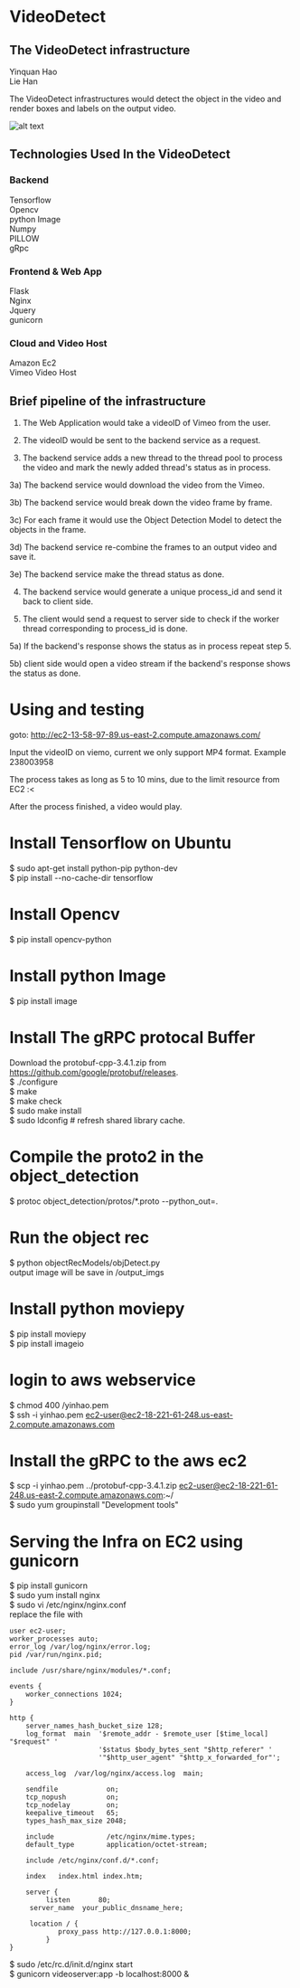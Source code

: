 # VideoDetect
## The VideoDetect infrastructure
Yinquan Hao <br />
Lie Han <br />

The VideoDetect infrastructures would detect the object in the video and render boxes and labels on the output video.<br />

![alt text](https://github.com/YinquanHao/VideoDetect/blob/master/objectRecModels/output_imgs/sample.png)

## Technologies Used In the VideoDetect

### Backend
Tensorflow<br />
Opencv<br />
python Image<br />
Numpy<br />
PILLOW<br />
gRpc<br />

### Frontend & Web App
Flask<br />
Nginx<br />
Jquery<br />
gunicorn<br />

### Cloud and Video Host
Amazon Ec2<br />
Vimeo Video Host<br />

## Brief pipeline of the infrastructure

1) The Web Application would take a videoID of Vimeo from the user.<br />

2) The videoID would be sent to the backend service as a request.<br />

3) The backend service adds a new thread to the thread pool to process the video and mark the newly added thread's status as in process.<br />

3a) The backend service would download the video from the Vimeo.<br />

3b) The backend service would break down the video frame by frame.<br />

3c) For each frame it would use the Object Detection Model to detect the objects in the frame.<br />

3d) The backend service re-combine the frames to an output video and save it.<br />

3e) The backend service make the thread status as done.<br />

4) The backend service would generate a unique process_id and send it back to client side.<br />

5) The client would send a request to server side to check if the worker thread corresponding to process_id is done.<br />

5a) If the backend's response shows the status as in process repeat step 5.<br />

5b) client side would open a video stream if the backend's response shows the status as done.<br />


# Using and testing
goto: http://ec2-13-58-97-89.us-east-2.compute.amazonaws.com/<br />

Input the videoID on viemo, current we only support MP4 format. Example 238003958<br />

The process takes as long as 5 to 10 mins, due to the limit resource from EC2 :<<br />

After the process finished, a video would play.<br />



# Install Tensorflow on Ubuntu
$ sudo apt-get install python-pip python-dev <br />
$ pip install --no-cache-dir tensorflow <br />

# Install Opencv
$ pip install opencv-python <br />

# Install python Image
$ pip install image <br />

# Install The gRPC protocal Buffer
Download the protobuf-cpp-3.4.1.zip from https://github.com/google/protobuf/releases. <br />
$ ./configure <br />
$ make <br />
$ make check <br />
$ sudo make install <br />
$ sudo ldconfig # refresh shared library cache. <br />

# Compile the proto2 in the object_detection
$ protoc object_detection/protos/*.proto --python_out=. <br />

# Run the object rec
$ python objectRecModels/objDetect.py <br />
output image will be save in /output_imgs <br />

# Install python moviepy
$ pip install moviepy  <br />
$ pip install imageio  <br />

# login to aws webservice
$ chmod 400 /yinhao.pem  <br />
$ ssh -i yinhao.pem ec2-user@ec2-18-221-61-248.us-east-2.compute.amazonaws.com  <br />

# Install the gRPC to the aws ec2
$ scp -i yinhao.pem ../protobuf-cpp-3.4.1.zip ec2-user@ec2-18-221-61-248.us-east-2.compute.amazonaws.com:~/  <br />
$ sudo yum groupinstall "Development tools"  <br />

# Serving the Infra on EC2 using gunicorn <br />
$ pip install gunicorn <br />
$ sudo yum install nginx <br />
$ sudo vi /etc/nginx/nginx.conf <br />
 replace the file with <br />

```
user ec2-user;
worker_processes auto;
error_log /var/log/nginx/error.log;
pid /var/run/nginx.pid;

include /usr/share/nginx/modules/*.conf;

events {
    worker_connections 1024;
}

http {
    server_names_hash_bucket_size 128;
    log_format  main  '$remote_addr - $remote_user [$time_local] "$request" '
                      '$status $body_bytes_sent "$http_referer" '
                      '"$http_user_agent" "$http_x_forwarded_for"';

    access_log  /var/log/nginx/access.log  main;

    sendfile            on;
    tcp_nopush          on;
    tcp_nodelay         on;
    keepalive_timeout   65;
    types_hash_max_size 2048;

    include             /etc/nginx/mime.types;
    default_type        application/octet-stream;

    include /etc/nginx/conf.d/*.conf;

    index   index.html index.htm;

    server {
         listen       80;
   	 server_name  your_public_dnsname_here;

   	 location / {
        	proxy_pass http://127.0.0.1:8000;
    	 }	
}
```

$ sudo /etc/rc.d/init.d/nginx start <br />
$ gunicorn videoserver:app -b localhost:8000 & <br />


